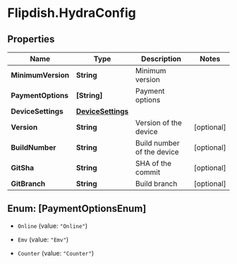 # Flipdish.HydraConfig

## Properties

Name | Type | Description | Notes
------------ | ------------- | ------------- | -------------
**MinimumVersion** | **String** | Minimum version | 
**PaymentOptions** | **[String]** | Payment options | 
**DeviceSettings** | [**DeviceSettings**](DeviceSettings.md) |  | 
**Version** | **String** | Version of the device | [optional] 
**BuildNumber** | **String** | Build number of the device | [optional] 
**GitSha** | **String** | SHA of the commit | [optional] 
**GitBranch** | **String** | Build branch | [optional] 



## Enum: [PaymentOptionsEnum]


* `Online` (value: `"Online"`)

* `Emv` (value: `"Emv"`)

* `Counter` (value: `"Counter"`)




